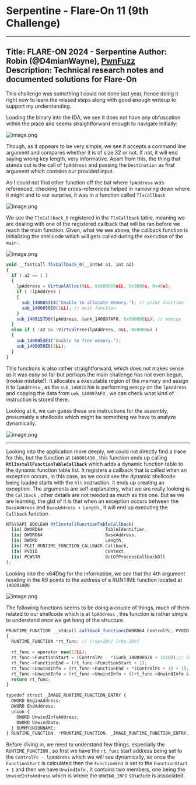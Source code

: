 # Serpentine - Flare-On 11 (9th Challenge)

---
Title: FLARE-ON 2024 - Serpentine
Author: Robin (@D4mianWayne), [PwnFuzz](https://www.pwnfuzz.com)  
Description: Technical research notes and documented solutions for Flare-On
---

This challenge was something I could not done last year, hence doing it right now to learn the missed steps along with good enough writeup to support my understanding. 

Loading the binary into the IDA, we see it does not have any obfuscation within the place and seems straightforward enough to navigate initially:

![image.png](/images/image.png)

Though, as it appears to be very simple, we see it accepts a command line argument and compares whether it is of size 32 or not. If not, it will end saying wrong key length, very informative. 
Apart from this, the thing that stands out is the call of `lpAddress` and passing the `Destination` as first argument which contains our provided input. 

As I could not find other function off the bat where `lpAddress` was referenced, checking the cross-references helped in narrowing down where it might and to our surprise, it was in a function called `TlsCallback`

![image.png](/images/image_1.png)

We see the `TlsCallback_0` registered in the `TlsCallback` table, meaning we are dealing with one of the registered callback that will be ran before we reach the main function. Given, what we see above, the callback function is initializing the shellcode which will gets called during the execution of the `main` .

![image.png](/images/image_2.png)

```jsx
void __fastcall TlsCallback_0(__int64 a1, int a2)
{
  if ( a2 == 1 )
  {
    lpAddress = VirtualAlloc(0LL, 0x800000uLL, 0x3000u, 0x40u);
    if ( !lpAddress )
    {
      sub_1400053E4("Unable to allocate memory."); // print function
      sub_1400050E0(1LL); // exit function
    }
    sub_1400157D0(lpAddress, &unk_140097AF0, 0x800000LL); // memcpy
  }
  else if ( !a2 && !VirtualFree(lpAddress, 0LL, 0x8000u) )
  {
    sub_1400053E4("Unable to free memory.");
    sub_1400050E0(1LL);
  }
}
```

This functions is also rather straightforward, which does not makes sense as it was easy so far but perhaps the main challenge has not even begun, (rookie mistake!). It allocates a executable region of the memory and assign it to `lpAddress` , as the `sub_1400157D0` is performing `memcpy` on the `lpAddress` and copying the data from  `unk_140097AF0` , we can check what kind of instruction is stored there.

Looking at it, we can guess these are instructions for the assembly, presumably a shellcode which might be something we have to analyze dynamically.

![image.png](/images/image_3.png)

---

Looking into the application more deeply, we could not directly find a trace for this, but the function at `140001430` , this function ends up calling **`RtlInstallFunctionTableCallback`** which adds a dynamic function table to the dynamic function table list. It registers a callback that is called when an exception occurs, in this case, as we could see the dynamic shellcode being loaded starts with the `hlt` instruction, it ends up creating an exception. The arguments are self-explanatory, what we are really looking is the `Callback` , other details are not needed as much as this one. But as we are learning, the gist of it is that when an exception occurs between the `BaseAddress` and `BaseAddress + Length` , it will end up executing the `Callback` function

```jsx
NTSYSAPI BOOLEAN RtlInstallFunctionTableCallback(
  [in] DWORD64                        TableIdentifier,
  [in] DWORD64                        BaseAddress,
  [in] DWORD                          Length,
  [in] PGET_RUNTIME_FUNCTION_CALLBACK Callback,
  [in] PVOID                          Context,
  [in] PCWSTR                         OutOfProcessCallbackDll
);
```

Looking into the x64Dbg for the information, we see that the 4th argument residing in the R9 points to the address of a RUNTIME function located at `1400010B0` 

![image.png](/images/image_4.png)

The following functions seems to be doing a couple of things, much of them related to our shellcode which is at `lpAddress` , this function is rather simple to understand once we get hang of the structure. 

```jsx
PRUNTIME_FUNCTION __stdcall callback_function(DWORD64 ControlPc, PVOID Context)
{
  RUNTIME_FUNCTION *rt_func; // [rsp+28h] [rbp-20h]

  rt_func = operator new(12LL);
  rt_func->FunctionStart = (ControlPc - *(&unk_140898970 + 1518));// Subtracts the allocated base address of shellcode from the PC during the execution
  rt_func->FunctionEnd = (rt_func->FunctionStart + 1);
  rt_func->UnwindInfo = (rt_func->FunctionEnd + *(ControlPc + 1) + 1);
  rt_func->UnwindInfo = (rt_func->UnwindInfo + ((rt_func->UnwindInfo & 1) != 0));
  return rt_func;
}
```

```jsx
typedef struct _IMAGE_RUNTIME_FUNCTION_ENTRY {
  DWORD BeginAddress;
  DWORD EndAddress;
  union {
    DWORD UnwindInfoAddress;
    DWORD UnwindData;
  } DUMMYUNIONNAME;
} RUNTIME_FUNCTION, *PRUNTIME_FUNCTION, _IMAGE_RUNTIME_FUNCTION_ENTRY, *_PIMAGE_RUNTIME_FUNCTION_ENTRY;
```

Before diving in, we need to understand few things, especially the `RUNTIME_FUNCTION` , so first we have the `rt_func` start address being set to the `ControlPc - lpAddress`  which we will see dynamically, so once the `FunctionStart` is calculated then the `FunctionEnd` is set to the `FunctionStart + 1` and then we have `UnwindInfo` , it contains two members, one being the `UnwindInfoAddress` which is where the `UNWIND_INFO` structure is associated.